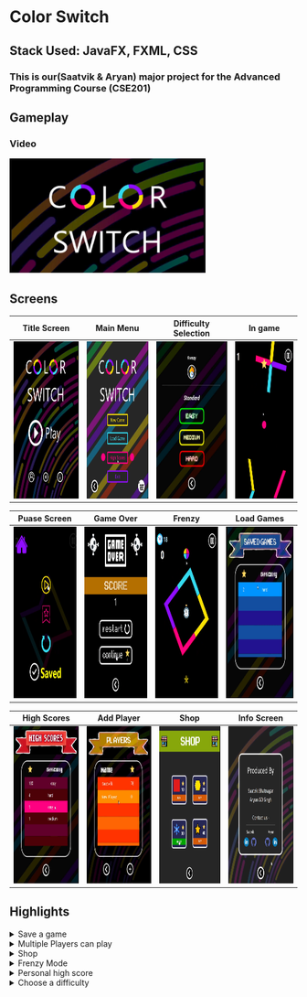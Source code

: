 
# Color Switch

## Stack Used: JavaFX, FXML, CSS

### This is our(Saatvik & Aryan) major project for the Advanced Programming Course (CSE201)


## Gameplay

### Video

<a href="(https://www.youtube.com/watch?v=eKY_8clqa_s&feature=youtu.be">
  <img src="/Gameplay/thumbnail.png" height="200" width="auto" />
</a>

## Screens

Title Screen            |  Main Menu |  Difficulty Selection                    | In game
:-------------------------:|:------------------------:|:------------------------:|:------------------------:
<img src="/Gameplay/gameplay12.png" height="275" width="auto" />  |  <img src="/Gameplay/gameplay9.png" height="275" width="auto" /> | <img src="/Gameplay/gameplay4.png" height="275" width="auto" /> | <img src="/Gameplay/gameplay1.png" height="275" width="auto" />

Puase Screen            |  Game Over |   Frenzy                 | Load Games
:-------------------------:|:------------------------:|:------------------------:|:------------------------:
<img src="/Gameplay/gameplay2.png" height="300" width="auto" />  |  <img src="/Gameplay/gameplay5.png" height="300" width="auto" /> | <img src="/Gameplay/gameplay8.png" height="300" width="auto" /> | <img src="/Gameplay/gameplay6.png" height="300" width="auto" />

High Scores            |  Add Player |   Shop                | Info Screen
:-------------------------:|:------------------------:|:------------------------:|:------------------------:
<img src="/Gameplay/gameplay7.png" height="275" width="auto" />  |  <img src="/Gameplay/gameplay10.png" height="275" width="auto" /> | <img src="/Gameplay/gameplay3.png" height="275" width="auto" /> | <img src="/Gameplay/gameplay11.png" height="275" width="auto" />


## Highlights
<details>
  <summary markdown="span">Save a game</summary>
  <blockquote>This feature is implemented using serialization and de-serialization of the game state object and specifies the number of stars and the difficulty of the game saved</blockquote>
</details>
<details>
  <summary markdown="span">Multiple Players can play</summary>
  
  <blockquote>This feature ensures isolation of each player by maintaing different arraylist of the saved games, high scores and total stars for each player</blockquote>
  
</details>
<details>
  <summary markdown="span">Shop</summary>
  <blockquote>Based on the total number of stars a player can buy different balls from the shop and select them</blockquote>
</details>
<details>
  <summary markdown="span">Frenzy Mode</summary>
  <blockquote>Play the other game mode which pts you against time and allows you to move diagonally as well</blockquote>
</details>
<details>
  <summary markdown="span">Personal high score</summary>
  <blockquote>Each individual's 10 best scores are saved in the gameState object and displayed in the high score section</blockquote>
</details>
<details>
  <summary markdown="span">Choose a difficulty</summary>
  <blockquote>Choose a difficulty from the three options available. Increasing difficulty reduces the space between obstacles, their sizes and their speed of rotation</blockquote>
</details>










